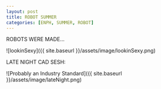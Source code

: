 ```yaml
---
layout: post
title: ROBOT SUMMER
categories: [ENPH, SUMMER, ROBOT]
---
```

ROBOTS WERE MADE... 

![lookinSexy]({{ site.baseurl }}/assets/image/lookinSexy.png)

LATE NIGHT CAD SESH:

![Probably an Industry Standard]({{ site.baseurl }}/assets/image/lateNight.png)
